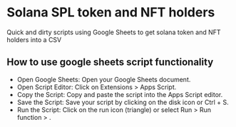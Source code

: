 # Solana SPL token and NFT holders
Quick and dirty scripts using Google Sheets to get solana token and NFT holders into a CSV

## How to use google sheets script functionality

- Open Google Sheets: Open your Google Sheets document.
- Open Script Editor: Click on Extensions > Apps Script.
- Copy the Script: Copy and paste the script into the Apps Script editor.
- Save the Script: Save your script by clicking on the disk icon or Ctrl + S.
- Run the Script: Click on the run icon (triangle) or select Run > Run function > <scriptname>.

